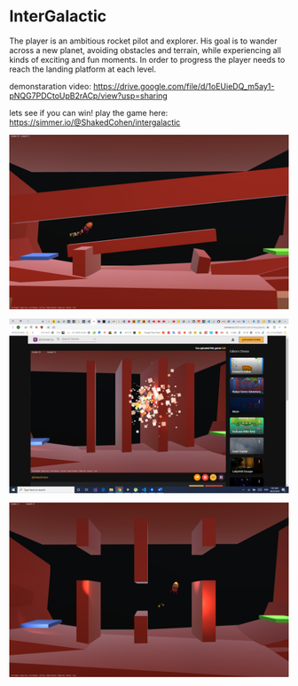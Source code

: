 # InterGalactic
The player is an ambitious rocket pilot and explorer. His goal is to wander across a new planet, avoiding obstacles and terrain, while experiencing all kinds of exciting and fun moments. In order to progress the player needs to reach the landing platform at each level.    

demonstaration video:
https://drive.google.com/file/d/1oEUieDQ_m5ay1-pNQG7PDCtoUpB2rACp/view?usp=sharing

lets see if you can win!
play the game here:
https://simmer.io/@ShakedCohen/intergalactic

![Alt text](Screenshots/level2.png?raw=true "Optional Title")

![Alt text](Screenshots/level3.png?raw=true)

![Alt text](Screenshots/level4.png?raw=true)

